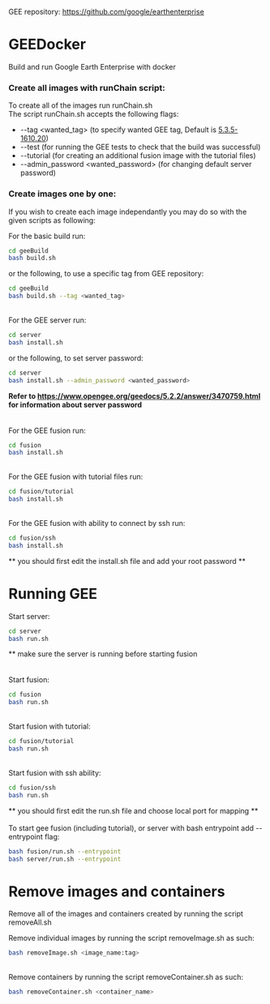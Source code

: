 GEE repository: https://github.com/google/earthenterprise

# GEEDocker


Build and run Google Earth Enterprise with docker

### Create all images with runChain script:
To create all of the images run runChain.sh\
The script runChain.sh accepts the following flags:
* --tag <wanted_tag> (to specify wanted GEE tag, Default is [5.3.5-1610.20](https://github.com/google/earthenterprise/releases/tag/5.3.5-1610.20))
* --test (for running the GEE tests to check that the build was successful)
* --tutorial (for creating an additional fusion image with the tutorial files)
* --admin_password <wanted_password> (for changing default server password)

### Create images one by one:
If you wish to create each image independantly you may do so with the given scripts as following:

For the basic build run:
```sh
cd geeBuild
bash build.sh
```
or the following, to use a specific tag from GEE repository:
```sh
cd geeBuild
bash build.sh --tag <wanted_tag>
```
\
For the GEE server run:
```sh
cd server
bash install.sh
```
or the following, to set server password:
```sh
cd server
bash install.sh --admin_password <wanted_password>
```
**Refer to https://www.opengee.org/geedocs/5.2.2/answer/3470759.html for information about server password**\
\
\
For the GEE fusion run:
```sh
cd fusion
bash install.sh
```
\
For the GEE fusion with tutorial files run:
```sh
cd fusion/tutorial
bash install.sh
```
\
For the GEE fusion with ability to connect by ssh run:
```sh
cd fusion/ssh
bash install.sh
```
** you should first edit the install.sh file and add your root password **


# Running GEE


Start server:
```sh
cd server
bash run.sh
```
** make sure the server is running before starting fusion\
\
\
Start fusion:
```sh
cd fusion
bash run.sh
```
\
Start fusion with tutorial:
```sh
cd fusion/tutorial
bash run.sh
```
\
Start fusion with ssh ability:
```sh
cd fusion/ssh
bash run.sh
```
** you should first edit the run.sh file and choose local port for mapping **\
\
To start gee fusion (including tutorial), or server with bash entrypoint add --entrypoint flag:
```sh
bash fusion/run.sh --entrypoint
bash server/run.sh --entrypoint
```


# Remove images and containers

Remove all of the images and containers created by running the script removeAll.sh

Remove individual images by running the script removeImage.sh as such:
```sh
bash removeImage.sh <image_name:tag>
```
\
Remove containers by running the script removeContainer.sh as such:
```sh
bash removeContainer.sh <container_name>
```
